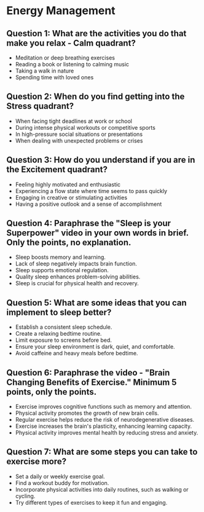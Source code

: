# Energy Management

## Question 1: What are the activities you do that make you relax - Calm quadrant?

- Meditation or deep breathing exercises
- Reading a book or listening to calming music
- Taking a walk in nature
- Spending time with loved ones

## Question 2: When do you find getting into the Stress quadrant?

- When facing tight deadlines at work or school
- During intense physical workouts or competitive sports
- In high-pressure social situations or presentations
- When dealing with unexpected problems or crises

## Question 3: How do you understand if you are in the Excitement quadrant?

- Feeling highly motivated and enthusiastic
- Experiencing a flow state where time seems to pass quickly
- Engaging in creative or stimulating activities
- Having a positive outlook and a sense of accomplishment

## Question 4: Paraphrase the "Sleep is your Superpower" video in your own words in brief. Only the points, no explanation.

- Sleep boosts memory and learning.
- Lack of sleep negatively impacts brain function.
- Sleep supports emotional regulation.
- Quality sleep enhances problem-solving abilities.
- Sleep is crucial for physical health and recovery.

## Question 5: What are some ideas that you can implement to sleep better?

- Establish a consistent sleep schedule.
- Create a relaxing bedtime routine.
- Limit exposure to screens before bed.
- Ensure your sleep environment is dark, quiet, and comfortable.
- Avoid caffeine and heavy meals before bedtime.

## Question 6: Paraphrase the video - "Brain Changing Benefits of Exercise." Minimum 5 points, only the points.

- Exercise improves cognitive functions such as memory and attention.
- Physical activity promotes the growth of new brain cells.
- Regular exercise helps reduce the risk of neurodegenerative diseases.
- Exercise increases the brain's plasticity, enhancing learning capacity.
- Physical activity improves mental health by reducing stress and anxiety.

## Question 7: What are some steps you can take to exercise more?

- Set a daily or weekly exercise goal.
- Find a workout buddy for motivation.
- Incorporate physical activities into daily routines, such as walking or cycling.
- Try different types of exercises to keep it fun and engaging.
